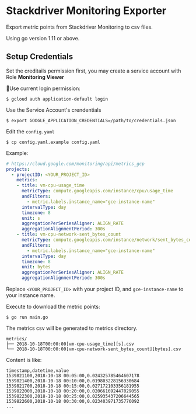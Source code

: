 # Stackdriver Monitoring Exporter

Export metric points from Stackdriver Monitoring to csv files.

Using go version 1.11 or above.

## Setup Credentials

Set the creditails permission first, you may create a service account with Role **Monitoring Viewer**

Use current login permission:

```shell
$ gcloud auth application-default login
```

Use the Service Account's crendentials

```shell
$ export GOOGLE_APPLICATION_CREDENTIALS=/path/to/credentials.json
```

Edit the `config.yaml`

```shell
$ cp config.yaml.example config.yaml
```

Example:

```yaml
# https://cloud.google.com/monitoring/api/metrics_gcp
projects:
  - projectID: <YOUR_PROJECT_ID>
    metrics:
    - title: vm-cpu-usage_time
      metricType: compute.googleapis.com/instance/cpu/usage_time
      andFilters:
        - metric.labels.instance_name="gce-instance-name"
      intervalType: day
      timezone: 8
      unit: s
      aggregationPerSeriesAligner: ALIGN_RATE
      aggregationAlignmentPeriod: 300s
    - title: vm-cpu-network-sent_bytes_count
      metricType: compute.googleapis.com/instance/network/sent_bytes_count
      andFilters:
        - metric.labels.instance_name="gce-instance-name"
      intervalType: day
      timezone: 8
      unit: bytes
      aggregationPerSeriesAligner: ALIGN_RATE
      aggregationAlignmentPeriod: 300s
```

Replace `<YOUR_PROJECT_ID>` with your project ID, and `gce-instance-name` to your instance name.

Execute to download the metric points:

```shell
$ go run main.go
```

The metrics csv will be generated to metrics directory.

```shell
metrics/
├── 2018-10-18T00:00:00[vm-cpu-usage_time][s].csv
└── 2018-10-18T00:00:00[vm-cpu-network-sent_bytes_count][bytes].csv
```

Content is like:

```plain
timestamp,datetime,value
1539821100,2018-10-18 00:05:00,0.024325785464607178
1539821400,2018-10-18 00:10:00,0.019803228156330684
1539821700,2018-10-18 00:15:00,0.027172103356181955
1539822000,2018-10-18 00:20:00,0.020661692447029055
1539822300,2018-10-18 00:25:00,0.025935437206644565
1539822600,2018-10-18 00:30:00,0.023403971735776092
...
```